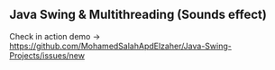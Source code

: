 ## Java Swing & Multithreading (Sounds effect)

Check in action demo -> https://github.com/MohamedSalahApdElzaher/Java-Swing-Projects/issues/new

